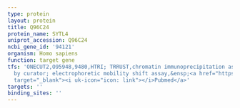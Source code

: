 ```yaml
---
type: protein
layout: protein
title: Q96C24
protein_name: SYTL4
uniprot_accession: Q96C24
ncbi_gene_id: '94121'
organism: Homo sapiens
function: target gene
tfs: 'ONECUT2,O95948,9480,HTRI; TRRUST,chromatin immunoprecipitation assay; inferred
  by curator; electrophoretic mobility shift assay,&ensp;<a href="https://www.ncbi.nlm.nih.gov/pubmed/?term=16831872%5Buid%5D"
  target="_blank"><i uk-icon="icon: link"></i>Pubmed</a>'
targets: ''
binding_sites: ''
---
```

